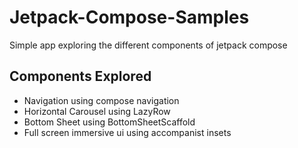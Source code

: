# Jetpack-Compose-Samples

Simple app exploring the different components of jetpack compose

## Components Explored

 - Navigation using compose navigation
 - Horizontal Carousel using LazyRow
 - Bottom Sheet using BottomSheetScaffold
 - Full screen immersive ui using accompanist insets
